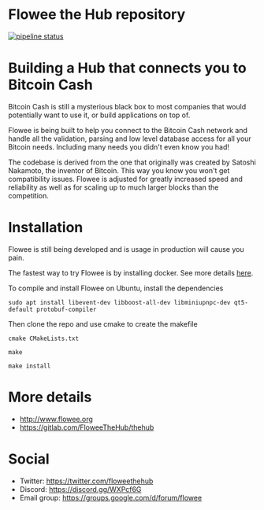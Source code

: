 Flowee the Hub repository
=========================

[![pipeline status](https://gitlab.com/FloweeTheHub/thehub/badges/master/pipeline.svg)](https://gitlab.com/FloweeTheHub/thehub/commits/master)

# Building a Hub that connects you to Bitcoin Cash

Bitcoin Cash is
still a mysterious black box to most companies that would potentially want
to use it, or build applications on top of.

Flowee is being built to help you connect to the Bitcoin Cash network and handle all
the validation, parsing and low level database access for all your Bitcoin
needs. Including many needs you didn't even know you had!

The codebase is derived from the one that originally was created by Satoshi
Nakamoto, the inventor of Bitcoin. This way you know you won't get
compatibility issues. Flowee is adjusted for greatly increased speed and
reliability as well as for scaling up to much larger blocks than the
competition.

# Installation

Flowee is still being developed and is usage in production will cause you pain.

The fastest way to try Flowee is by installing docker. See more details [here](support/docker/hub).

To compile and install Flowee on Ubuntu, install the dependencies

`sudo apt install libevent-dev libboost-all-dev libminiupnpc-dev qt5-default protobuf-compiler`

Then clone the repo and use cmake to create the makefile

`cmake CMakeLists.txt`

`make`

`make install`

# More details

* http://www.flowee.org
* https://gitlab.com/FloweeTheHub/thehub

# Social

* Twitter: https://twitter.com/floweethehub
* Discord: https://discord.gg/WXPcf6G
* Email group: https://groups.google.com/d/forum/flowee
